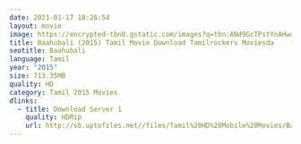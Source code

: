 ```yaml
---
date: 2021-01-17 18:26:54
layout: movie
image: https://encrypted-tbn0.gstatic.com/images?q=tbn:ANd9GcTPstYnAHwdL62MPyRR3gMGsCWMn-MezO8clA&usqp=CAU
title: Baahubali (2015) Tamil Movie Download Tamilrockers Moviesda
seotitle: Baahubali
language: Tamil
year: "2015"
size: 713.35MB
quality: HD
category: Tamil 2015 Movies
dlinks:
  - title: Download Server 1
    quality: HDRip
    url: http://s6.uptofiles.net//files/Tamil%20HD%20Mobile%20Movies/Baahubali%20(2015)/Mp4%20HD%20(640x360)/Baahubali%20(2015)%20Single%20Part%20(640x360).mp4
---
```

